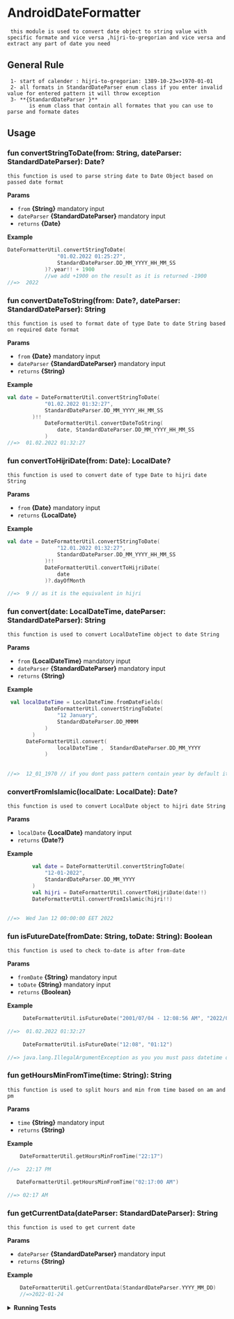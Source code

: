 # AndroidDateFormatter
     this module is used to convert date object to string value with specific formate and vice versa ,hijri-to-gregorian and vice versa and extract any part of date you need 
## General Rule
     1- start of calender : hijri-to-gregorian: 1389-10-23=>1970-01-01
     2- all formats in StandardDateParser enum class if you enter invalid value for entered pattern it will throw exception
     3- **{StandardDateParser }**
           is enum class that contain all formates that you can use to parse and formate dates
## Usage

### fun convertStringToDate(from: String, dateParser: StandardDateParser): Date?
    this function is used to parse string date to Date Object based on passed date format
 
**Params**
* `from` **{String}** mandatory input
* `dateParser` **{StandardDateParser}** mandatory input
* `returns` **{Date}**

**Example**

```kt
DateFormatterUtil.convertStringToDate(
                "01.02.2022 01:25:27",
                StandardDateParser.DD_MM_YYYY_HH_MM_SS
            )?.year!! + 1900
            //we add +1900 on the result as it is returned -1900
//=>  2022
```

### fun convertDateToString(from: Date?, dateParser: StandardDateParser): String
    this function is used to format date of type Date to date String based on required date format
 
**Params**
* `from` **{Date}** mandatory input
* `dateParser` **{StandardDateParser}** mandatory input
* `returns` **{String}**

**Example**

```kt
val date = DateFormatterUtil.convertStringToDate(
            "01.02.2022 01:32:27",
            StandardDateParser.DD_MM_YYYY_HH_MM_SS
        )!!
            DateFormatterUtil.convertDateToString(
                date, StandardDateParser.DD_MM_YYYY_HH_MM_SS
            )
//=>  01.02.2022 01:32:27
```

### fun convertToHijriDate(from: Date): LocalDate? 
    this function is used to convert date of type Date to hijri date String
 
**Params**
* `from` **{Date}** mandatory input
* `returns` **{LocalDate}**

**Example**

```kt
val date = DateFormatterUtil.convertStringToDate(
                "12.01.2022 01:32:27",
                StandardDateParser.DD_MM_YYYY_HH_MM_SS
            )!!
            DateFormatterUtil.convertToHijriDate(
                date
            )?.dayOfMonth
      
//=>  9 // as it is the equivalent in hijri 
```


### fun convert(date: LocalDateTime, dateParser: StandardDateParser): String 
    this function is used to convert LocalDateTime object to date String
 
**Params**
* `from` **{LocalDateTime}** mandatory input
* `dateParser` **{StandardDateParser}** mandatory input
* `returns` **{String}**

**Example**

```kt
 val localDateTime = LocalDateTime.fromDateFields(
            DateFormatterUtil.convertStringToDate(
                "12 January",
                StandardDateParser.DD_MMMM
            )
        )
      DateFormatterUtil.convert(
                localDateTime ,  StandardDateParser.DD_MM_YYYY
            )
      
      
//=>  12_01_1970 // if you dont pass pattern contain year by default it will be 1970
```


### convertFromIslamic(localDate: LocalDate): Date? 
    this function is used to convert LocalDate object to hijri date String
 
**Params**
* `localDate` **{LocalDate}** mandatory input
* `returns` **{Date?}**

**Example**

```kt
        val date = DateFormatterUtil.convertStringToDate(
            "12-01-2022",
            StandardDateParser.DD_MM_YYYY
        )
        val hijri = DateFormatterUtil.convertToHijriDate(date!!)
        DateFormatterUtil.convertFromIslamic(hijri!!)
      
      
//=>  Wed Jan 12 00:00:00 EET 2022 
```

### fun isFutureDate(fromDate: String, toDate: String): Boolean 
    this function is used to check to-date is after from-date
 
**Params**
* `fromDate` **{String}** mandatory input
* `toDate` **{String}** mandatory input
* `returns` **{Boolean}**

**Example**

```kt
     DateFormatterUtil.isFutureDate("2001/07/04 - 12:08:56 AM", "2022/01/14")
   
//=>  01.02.2022 01:32:27
       
     DateFormatterUtil.isFutureDate("12:08", "01:12")
     
//=> java.lang.IllegalArgumentException as you you must pass datetime or date not time 

```


### fun getHoursMinFromTime(time: String): String
    this function is used to split hours and min from time based on am and pm
 
**Params**
* `time` **{String}** mandatory input
* `returns` **{String}**

**Example**

```kt
    DateFormatterUtil.getHoursMinFromTime("22:17")
   
//=>  22:17 PM
       
   DateFormatterUtil.getHoursMinFromTime("02:17:00 AM")
     
//=> 02:17 AM

```



### fun getCurrentData(dateParser: StandardDateParser): String 
    this function is used to get current date
 
**Params**
* `dateParser` **{StandardDateParser}** mandatory input
* `returns` **{String}**

**Example**

```kt
    DateFormatterUtil.getCurrentData(StandardDateParser.YYYY_MM_DD)
    //=>2022-01-24

```

<details>
<summary><strong>Running Tests</strong></summary>

Running and reviewing unit tests is a great way to get familiarized with this class and its methods. You can find [DateFormatterUtilTest.kt](https://github.com/asgatech20/AndroidDateFormatter/blob/development/dateformatterutil/src/test/java/com/example/dateformatter/DateFormatterUtilTest.kt)
 which contains all valid and invalid test cases for every function

</details>
